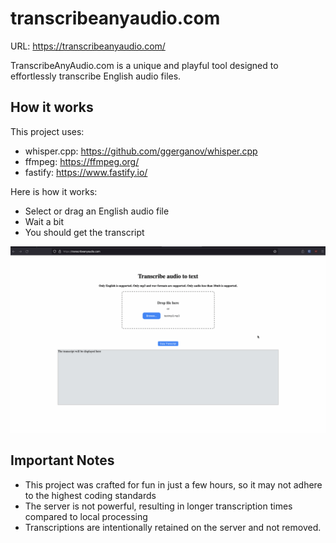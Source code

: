# transcribeanyaudio.com

URL: https://transcribeanyaudio.com/

TranscribeAnyAudio.com is a unique and playful tool designed to effortlessly transcribe English audio files.

## How it works

This project uses:

- whisper.cpp: https://github.com/ggerganov/whisper.cpp
- ffmpeg: https://ffmpeg.org/
- fastify: https://www.fastify.io/


Here is how it works:

- Select or drag an English audio file
- Wait a bit
- You should get the transcript

![](https://github.com/beaupletga/transcribeanyaudio.com/blob/master/public/transcribeanyaudio.com.gif)

## Important Notes

- This project was crafted for fun in just a few hours, so it may not adhere to the highest coding standards
- The server is not powerful, resulting in longer transcription times compared to local processing
- Transcriptions are intentionally retained on the server and not removed.